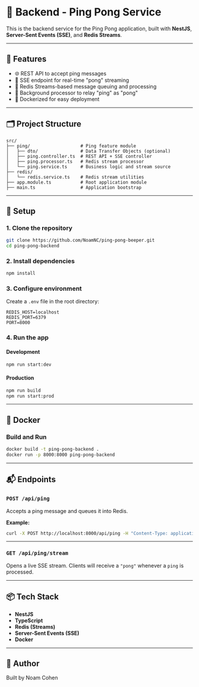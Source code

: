 # 🚀 Backend - Ping Pong Service

This is the backend service for the Ping Pong application, built with **NestJS**, **Server-Sent Events (SSE)**, and **Redis Streams**.

---

## 🧩 Features

- 🌐 REST API to accept ping messages
- 📡 SSE endpoint for real-time "pong" streaming
- 🧠 Redis Streams-based message queuing and processing
- 🔁 Background processor to relay "ping" as "pong"
- 🐳 Dockerized for easy deployment

---

## 🗂️ Project Structure

```
src/
├── ping/                   # Ping feature module
│   ├── dto/                # Data Transfer Objects (optional)
│   ├── ping.controller.ts  # REST API + SSE controller
│   ├── ping.processor.ts   # Redis stream processor
│   └── ping.service.ts     # Business logic and stream source
├── redis/
│   └── redis.service.ts    # Redis stream utilities
├── app.module.ts           # Root application module
├── main.ts                 # Application bootstrap
```

---

## 🔧 Setup

### 1. Clone the repository

```bash
git clone https://github.com/NoamNC/ping-pong-beeper.git
cd ping-pong-backend
```

### 2. Install dependencies

```bash
npm install
```

### 3. Configure environment

Create a `.env` file in the root directory:

```env
REDIS_HOST=localhost
REDIS_PORT=6379
PORT=8000
```

### 4. Run the app

#### Development
```bash
npm run start:dev
```

#### Production
```bash
npm run build
npm run start:prod
```

---

## 🐳 Docker

### Build and Run

```bash
docker build -t ping-pong-backend .
docker run -p 8000:8000 ping-pong-backend
```

---


## 📬 Endpoints

### `POST /api/ping`
Accepts a ping message and queues it into Redis.

**Example:**
```bash
curl -X POST http://localhost:8000/api/ping -H "Content-Type: application/json" -d '{"message": "ping"}'
```

---

### `GET /api/ping/stream`
Opens a live SSE stream. Clients will receive a `"pong"` whenever a `ping` is processed.

---

## 📦 Tech Stack

- **NestJS**
- **TypeScript**
- **Redis (Streams)**
- **Server-Sent Events (SSE)**
- **Docker**

---


## 👤 Author

Built by Noam Cohen
